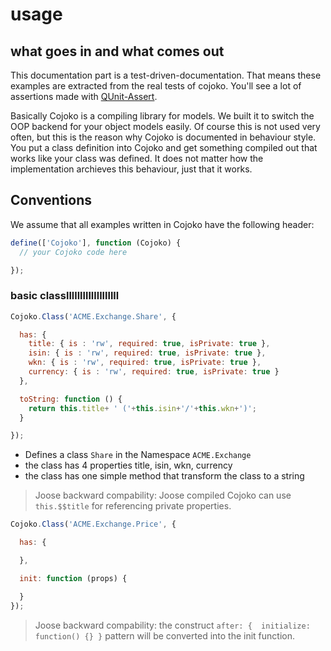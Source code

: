 # usage

## what goes in and what comes out

This documentation part is a test-driven-documentation. That means these examples are extracted from the real tests of cojoko. You'll see a lot of assertions made with [QUnit-Assert](https://github.com/pscheit/qunit-assert).

Basically Cojoko is a compiling library for models. We built it to switch the OOP backend for your object models easily. Of course this is not used very often, but this is the reason why Cojoko is documented in behaviour style. You put a class definition into Cojoko and get something compiled out that works like your class was defined. It does not matter how the implementation archieves this behaviour, just that it works.

## Conventions

We assume that all examples written in Cojoko have the following header:
```javascript
define(['Cojoko'], function (Cojoko) {
  // your Cojoko code here  

});
```

### basic classlllllllllllllllllll

```javascript
Cojoko.Class('ACME.Exchange.Share', {

  has: {
    title: { is : 'rw', required: true, isPrivate: true },
    isin: { is : 'rw', required: true, isPrivate: true },
    wkn: { is : 'rw', required: true, isPrivate: true },
    currency: { is : 'rw', required: true, isPrivate: true }
  },

  toString: function () {
    return this.title+ ' ('+this.isin+'/'+this.wkn+')';
  }

});
```

 * Defines a class `Share` in the Namespace `ACME.Exchange`
 * the class has 4 properties title, isin, wkn, currency
 * the class has one simple method that transform the class to a string

> Joose backward compability: Joose compiled Cojoko can use `this.$$title` for referencing private properties.


```javascript
Cojoko.Class('ACME.Exchange.Price', {

  has: {

  },

  init: function (props) {

  }
});
```

> Joose backward compability: the construct `after: {  initialize: function() {} }` pattern will be converted into the init function.